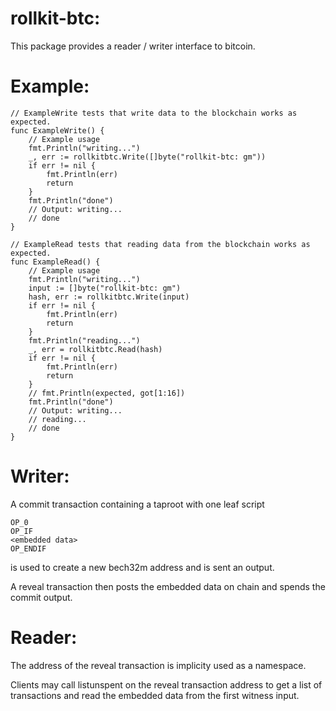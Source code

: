 rollkit-btc:
============


This package provides a reader / writer interface to bitcoin.

Example:
========

	// ExampleWrite tests that write data to the blockchain works as expected.
	func ExampleWrite() {
		// Example usage
		fmt.Println("writing...")
		_, err := rollkitbtc.Write([]byte("rollkit-btc: gm"))
		if err != nil {
			fmt.Println(err)
			return
		}
		fmt.Println("done")
		// Output: writing...
		// done
	}

	// ExampleRead tests that reading data from the blockchain works as expected.
	func ExampleRead() {
		// Example usage
		fmt.Println("writing...")
		input := []byte("rollkit-btc: gm")
		hash, err := rollkitbtc.Write(input)
		if err != nil {
			fmt.Println(err)
			return
		}
		fmt.Println("reading...")
		_, err = rollkitbtc.Read(hash)
		if err != nil {
			fmt.Println(err)
			return
		}
		// fmt.Println(expected, got[1:16])
		fmt.Println("done")
		// Output: writing...
		// reading...
		// done
	}


Writer:
=======

A commit transaction containing a taproot with one leaf script

    OP_0
    OP_IF
    <embedded data>
    OP_ENDIF

is used to create a new bech32m address and is sent an output.


A reveal transaction then posts the embedded data on chain and spends the
commit output.


Reader:
========

The address of the reveal transaction is implicity used as a namespace.


Clients may call listunspent on the reveal transaction address to get a list of
transactions and read the embedded data from the first witness input.
